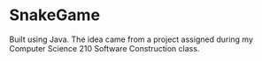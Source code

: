 # SnakeGame
Built using Java. The idea came from a project assigned during my Computer Science 210 Software Construction class. 
